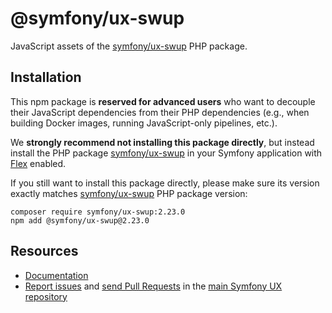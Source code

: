 # @symfony/ux-swup

JavaScript assets of the [symfony/ux-swup](https://packagist.org/packages/symfony/ux-swup) PHP package.

## Installation

This npm package is **reserved for advanced users** who want to decouple their JavaScript dependencies from their PHP dependencies (e.g., when building Docker images, running JavaScript-only pipelines, etc.).

We **strongly recommend not installing this package directly**, but instead  install the PHP package [symfony/ux-swup](https://packagist.org/packages/symfony/ux-swup) in your Symfony application with [Flex](https://github.com/symfony/flex) enabled.

If you still want to install this package directly, please make sure its version exactly matches [symfony/ux-swup](https://packagist.org/packages/symfony/ux-swup) PHP package version:
```shell
composer require symfony/ux-swup:2.23.0
npm add @symfony/ux-swup@2.23.0
```

## Resources

-   [Documentation](https://symfony.com/bundles/ux-swup/current/index.html)
-   [Report issues](https://github.com/symfony/ux/issues) and
    [send Pull Requests](https://github.com/symfony/ux/pulls)
    in the [main Symfony UX repository](https://github.com/symfony/ux)

